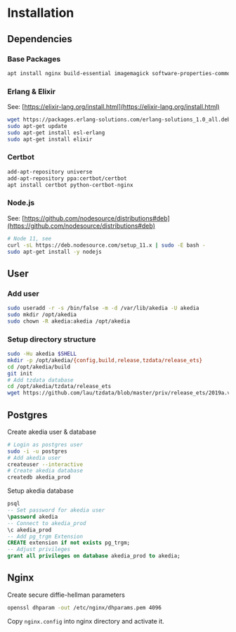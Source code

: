 # Installation

## Dependencies

### Base Packages

```bash
apt install nginx build-essential imagemagick software-properties-common postgresql postgresql-contrib
```

### Erlang & Elixir

See: [https://elixir-lang.org/install.html](https://elixir-lang.org/install.html)

```bash
wget https://packages.erlang-solutions.com/erlang-solutions_1.0_all.deb && sudo dpkg -i erlang-solutions_1.0_all.deb
sudo apt-get update
sudo apt-get install esl-erlang
sudo apt-get install elixir
```

### Certbot

```bash
add-apt-repository universe
add-apt-repository ppa:certbot/certbot
apt install certbot python-certbot-nginx
```

### Node.js

See: [https://github.com/nodesource/distributions#deb](https://github.com/nodesource/distributions#deb)

```bash
# Node 11, see 
curl -sL https://deb.nodesource.com/setup_11.x | sudo -E bash -
sudo apt-get install -y nodejs
```

## User

### Add user

```bash
sudo useradd -r -s /bin/false -m -d /var/lib/akedia -U akedia
sudo mkdir /opt/akedia
sudo chown -R akedia:akedia /opt/akedia
```

### Setup directory structure

```bash
sudo -Hu akedia $SHELL
mkdir -p /opt/akedia/{config,build,release,tzdata/release_ets}
cd /opt/akedia/build
git init
# Add tzdata database
cd /opt/akedia/tzdata/release_ets
wget https://github.com/lau/tzdata/blob/master/priv/release_ets/2019a.v2.ets
```

## Postgres

Create akedia user & database

```bash
# Login as postgres user
sudo -i -u postgres
# Add akedia user
createuser --interactive
# Create akedia database
createdb akedia_prod
```

Setup akedia database

```sql
psql
-- Set password for akedia user
\password akedia
-- Connect to akedia_prod
\c akedia_prod
-- Add pg_trgm Extension
CREATE extension if not exists pg_trgm;
-- Adjust privileges
grant all privileges on database akedia_prod to akedia;
```

## Nginx

Create secure diffie-hellman parameters

```bash
openssl dhparam -out /etc/nginx/dhparams.pem 4096
```

Copy `nginx.config` into nginx directory and activate it.